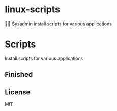 # linux-scripts
👨‍💻 Sysadmin install scripts for various applications

# Scripts
Install scripts for various applications

## Finished

## License
MIT
